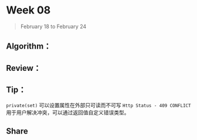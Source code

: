 # Week 08

> February 18 to February 24

## Algorithm：

## Review：

## Tip：
`private(set)` 可以设置属性在外部只可读而不可写
`Http Status - 409 CONFLICT` 用于用户解决冲突，可以通过返回值自定义错误类型。

## Share